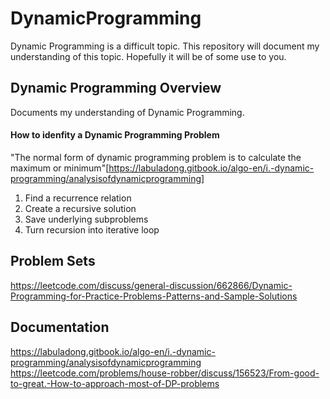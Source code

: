 # DynamicProgramming

Dynamic Programming is a difficult topic. This repository will document my understanding of this topic. 
Hopefully it will be of some use to you.

## Dynamic Programming Overview
Documents my understanding of Dynamic Programming.

#### How to idenfity a Dynamic Programming Problem
"The normal form of dynamic programming problem is to calculate the maximum or minimum"[https://labuladong.gitbook.io/algo-en/i.-dynamic-programming/analysisofdynamicprogramming] 

1. Find a recurrence relation
2. Create a recursive solution
3. Save underlying subproblems
4. Turn recursion into iterative loop

## Problem Sets
https://leetcode.com/discuss/general-discussion/662866/Dynamic-Programming-for-Practice-Problems-Patterns-and-Sample-Solutions

## Documentation
https://labuladong.gitbook.io/algo-en/i.-dynamic-programming/analysisofdynamicprogramming
https://leetcode.com/problems/house-robber/discuss/156523/From-good-to-great.-How-to-approach-most-of-DP-problems


